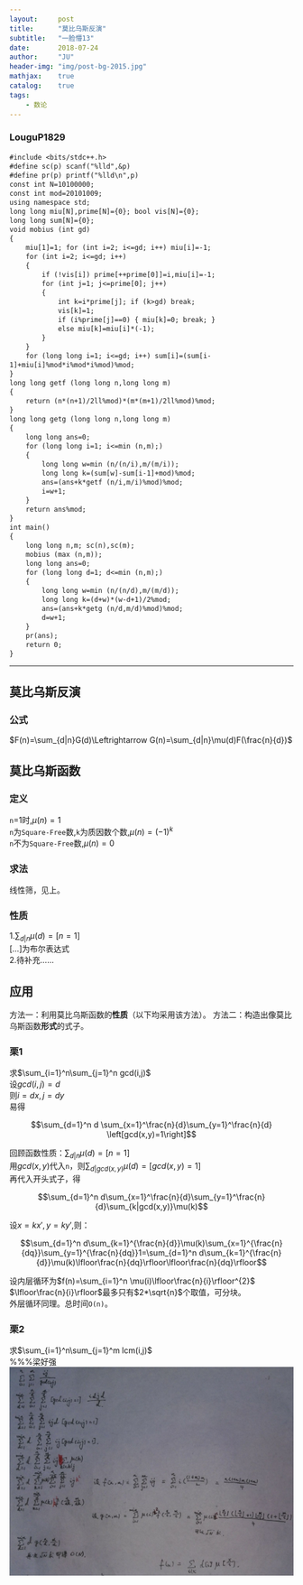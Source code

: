 ```yaml
---
layout:     post
title:      "莫比乌斯反演"
subtitle:   "一脸懵13"
date:       2018-07-24
author:     "JU"
header-img: "img/post-bg-2015.jpg"
mathjax:    true
catalog:    true
tags:
    - 数论
---
```


### LouguP1829

    #include <bits/stdc++.h>
    #define sc(p) scanf("%lld",&p)
    #define pr(p) printf("%lld\n",p)
    const int N=10100000;
    const int mod=20101009;
    using namespace std;
    long long miu[N],prime[N]={0}; bool vis[N]={0};
    long long sum[N]={0};
    void mobius (int gd)
    {
        miu[1]=1; for (int i=2; i<=gd; i++) miu[i]=-1;
        for (int i=2; i<=gd; i++)
        {
            if (!vis[i]) prime[++prime[0]]=i,miu[i]=-1;
            for (int j=1; j<=prime[0]; j++)
            {
                int k=i*prime[j]; if (k>gd) break;
                vis[k]=1;
                if (i%prime[j]==0) { miu[k]=0; break; }
                else miu[k]=miu[i]*(-1);
            }
        }
        for (long long i=1; i<=gd; i++) sum[i]=(sum[i-1]+miu[i]%mod*i%mod*i%mod)%mod;
    }
    long long getf (long long n,long long m)
    {
        return (n*(n+1)/2ll%mod)*(m*(m+1)/2ll%mod)%mod;
    }
    long long getg (long long n,long long m)
    {
        long long ans=0;
        for (long long i=1; i<=min (n,m);)
        {
            long long w=min (n/(n/i),m/(m/i));
            long long k=(sum[w]-sum[i-1]+mod)%mod;
            ans=(ans+k*getf (n/i,m/i)%mod)%mod;
            i=w+1;
        }
        return ans%mod;
    }
    int main()
    {
        long long n,m; sc(n),sc(m);
        mobius (max (n,m));
        long long ans=0;
        for (long long d=1; d<=min (n,m);)
        {
            long long w=min (n/(n/d),m/(m/d));
            long long k=(d+w)*(w-d+1)/2%mod;
            ans=(ans+k*getg (n/d,m/d)%mod)%mod;
            d=w+1;
        }
        pr(ans);
        return 0;
    }

---

## 莫比乌斯反演
### 公式
$F(n)=\sum_{d|n}G(d)\Leftrightarrow G(n)=\sum_{d|n}\mu(d)F(\frac{n}{d})$
## 莫比乌斯函数
### 定义
`n`=1时,$\mu(n)=1$  
`n`为`Square-Free`数,`k`为质因数个数,$\mu(n)=(-1)^{k}$  
`n`不为`Square-Free`数,$\mu(n)=0$
### 求法
线性筛，见上。
### 性质
1.$\sum_{d|n}\mu(d)=\left[n=1\right]$  
$\left[…\right]$为布尔表达式  
2.待补充……
## 应用
方法一：利用莫比乌斯函数的**性质**（以下均采用该方法）。
方法二：构造出像莫比乌斯函数**形式**的式子。
### 栗1
求$\sum_{i=1}^n\sum_{j=1}^n gcd(i,j)$  
设$gcd(i,j)=d$  
则$i=dx,j=dy$  
易得

$$\sum_{d=1}^n d \sum_{x=1}^\frac{n}{d}\sum_{y=1}^\frac{n}{d} \left[gcd(x,y)=1\right]$$

回顾函数性质：$\sum_{d|n}\mu(d)=\left[n=1\right]$  
用$gcd(x,y)$代入`n`，则$\sum_{d|gcd(x,y)}\mu(d)=\left[ gcd(x,y)=1\right]$  
再代入开头式子，得

$$\sum_{d=1}^n d\sum_{x=1}^\frac{n}{d}\sum_{y=1}^\frac{n}{d}\sum_{k|gcd(x,y)}\mu(k)$$

设$x=kx',y=ky'$,则：

$$\sum_{d=1}^n d\sum_{k=1}^{\frac{n}{d}}\mu(k)\sum_{x=1}^{\frac{n}{dq}}\sum_{y=1}^{\frac{n}{dq}}1=\sum_{d=1}^n d\sum_{k=1}^{\frac{n}{d}}\mu(k)\lfloor\frac{n}{dq}\rfloor\lfloor\frac{n}{dq}\rfloor$$

设内层循环为$f(n)=\sum_{i=1}^n \mu(i)\lfloor\frac{n}{i}\rfloor^{2}$  
$\lfloor\frac{n}{i}\rfloor$最多只有$2*\sqrt{n}$个取值，可分块。  
外层循环同理。总时间`O(n)`。  
### 栗2
求$\sum_{i=1}^n\sum_{j=1}^m lcm(i,j)$  
%%%梁好强
[ ![奋奋的解题过程](/img/解题.jpg) ](/img/解题.jpg)
